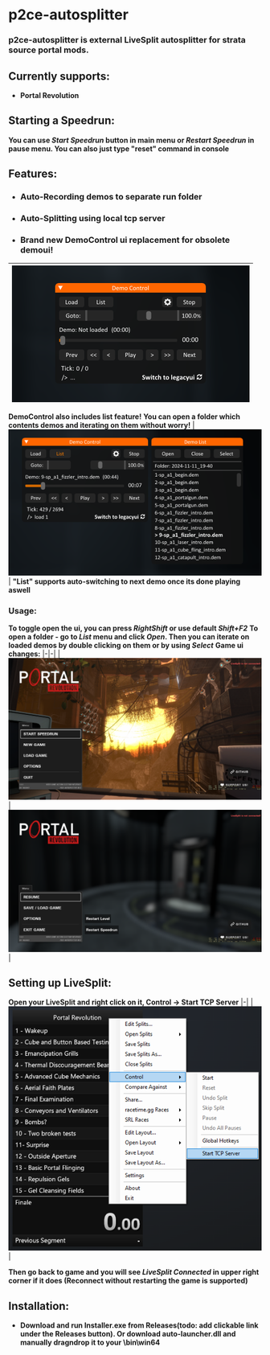 # p2ce-autosplitter
### p2ce-autosplitter is external LiveSplit autosplitter for strata source portal mods.

## **Currently supports:**
- **Portal Revolution**

## **Starting a Speedrun:**
**You can use *Start Speedrun* button in main menu or *Restart Speedrun* in pause menu. You can also just type "reset" command in console**

## Features:
- ### **Auto-Recording demos to separate run folder**
- ### **Auto-Splitting using local tcp server**
- ### **Brand new DemoControl ui replacement for obsolete demoui!**
| ![img](images/democontrol_preview.png) |
|-|
**DemoControl also includes list feature!**
**You can open a folder which contents demos and iterating on them without worry!**
| ![img](images/democontrol_list_preview.png) |
**"List" supports auto-switching to next demo once its done playing aswell**

### Usage:
**To toggle open the ui, you can press *RightShift* or use default *Shift+F2***
**To open a folder - go to *List* menu and click *Open*. Then you can iterate on loaded demos by double clicking on them or by using *Select***
**Game ui changes:**
|-|-|
| ![img](images/mainmenu_ui_preview.png) | ![img](images/mainmenu_ui_preview2.png) |

## Setting up LiveSplit:
**Open your LiveSplit and right click on it, Control -> Start TCP Server**
|-|
| ![img](images/livesplit_setup.png) |

**Then go back to game and you will see *LiveSplit Connected* in upper right corner if it does (Reconnect without restarting the game is supported)**
## Installation:
- **Download and run Installer.exe from Releases(todo: add clickable link under the Releases button). Or download auto-launcher.dll and manually dragndrop it to your \bin\win64**
